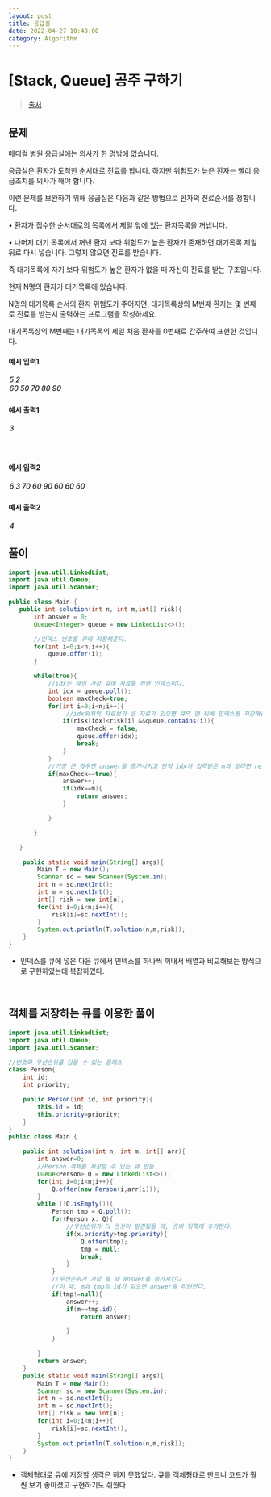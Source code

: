 ```yaml
---
layout: post
title: 응급실
date: 2022-04-27 10:48:00
category: Algorithm
---
```


# [Stack, Queue] 공주 구하기

> [출처](https://www.inflearn.com/course/%EC%9E%90%EB%B0%94-%EC%95%8C%EA%B3%A0%EB%A6%AC%EC%A6%98-%EB%AC%B8%EC%A0%9C%ED%92%80%EC%9D%B4-%EC%BD%94%ED%85%8C%EB%8C%80%EB%B9%84/)

## 문제

메디컬 병원 응급실에는 의사가 한 명밖에 없습니다.

응급실은 환자가 도착한 순서대로 진료를 합니다. 하지만 위험도가 높은 환자는 빨리 응급조치를 의사가 해야 합니다.

이런 문제를 보완하기 위해 응급실은 다음과 같은 방법으로 환자의 진료순서를 정합니다.

• 환자가 접수한 순서대로의 목록에서 제일 앞에 있는 환자목록을 꺼냅니다.

• 나머지 대기 목록에서 꺼낸 환자 보다 위험도가 높은 환자가 존재하면 대기목록 제일 뒤로 다시 넣습니다. 그렇지 않으면 진료를 받습니다.

즉 대기목록에 자기 보다 위험도가 높은 환자가 없을 때 자신이 진료를 받는 구조입니다.

현재 N명의 환자가 대기목록에 있습니다.

N명의 대기목록 순서의 환자 위험도가 주어지면, 대기목록상의 M번째 환자는 몇 번째로 진료를 받는지 출력하는 프로그램을 작성하세요.

대기목록상의 M번째는 대기목록의 제일 처음 환자를 0번째로 간주하여 표현한 것입니다.

#### 예시 입력1

<h5 style = "margin-top:3px; margin-left:2px;font-weight:550">
5 2<br>
60 50 70 80 90

</h5>

#### 예시 출력1

<h5 style = "margin-top:3px; margin-left:2px; font-weight:550">3</h5>

<div style="height:16px;"></div>

#### 예시 입력2

<h5 style = "margin-top:3px; margin-left:2px;font-weight:550">
6 3
70 60 90 60 60 60

</h5>

#### 예시 출력2

<h5 style = "margin-top:3px; margin-left:2px; font-weight:550">4</h5>

## 풀이

```java
import java.util.LinkedList;
import java.util.Queue;
import java.util.Scanner;

public class Main {
   public int solution(int n, int m,int[] risk){
       int answer = 0;
       Queue<Integer> queue = new LinkedList<>();

       //인덱스 번호를 큐에 저장해준다.
       for(int i=0;i<n;i++){
           queue.offer(i);
       }

       while(true){
           //idx는 큐의 가장 앞에 자료를 꺼낸 인덱스이다.
           int idx = queue.poll();
           boolean maxCheck=true;
           for(int i=0;i<n;i++){
                //idx위치의 자료보가 큰 자료가 있으면 큐의 맨 뒤에 인덱스를 저장해준다.
               if(risk[idx]<risk[i] &&queue.contains(i)){
                   maxCheck = false;
                   queue.offer(idx);
                   break;
               }
           }
           //가장 큰 경우엔 answer을 증가시키고 만약 idx가 입력받은 m과 같다면 return 해준다.
           if(maxCheck==true){
               answer++;
               if(idx==m){
                   return answer;
               }

           }

       }

   }

    public static void main(String[] args){
        Main T = new Main();
        Scanner sc = new Scanner(System.in);
        int n = sc.nextInt();
        int m = sc.nextInt();
        int[] risk = new int[n];
        for(int i=0;i<n;i++){
            risk[i]=sc.nextInt();
        }
        System.out.println(T.solution(n,m,risk));
    }
}
```

- 인덱스를 큐에 넣은 다음 큐에서 인덱스를 하나씩 꺼내서 배열과 비교해보는 방식으로 구현하였는데 복잡하였다.

<div style="height:15px;"></div>

## 객체를 저장하는 큐를 이용한 풀이

```java
import java.util.LinkedList;
import java.util.Queue;
import java.util.Scanner;

//번호와 우선순위를 담을 수 있는 클래스
class Person{
    int id;
    int priority;

    public Person(int id, int priority){
        this.id = id;
        this.priority=priority;
    }
}
public class Main {

    public int solution(int n, int m, int[] arr){
        int answer=0;
        //Person 객체를 저장할 수 있는 큐 만듬.
        Queue<Person> Q = new LinkedList<>();
        for(int i=0;i<n;i++){
            Q.offer(new Person(i,arr[i]));
        }
        while (!Q.isEmpty()){
            Person tmp = Q.poll();
            for(Person x: Q){
                //우선순위가 더 큰것이 발견됬을 때, 큐의 뒤쪽에 추가한다.
                if(x.priority>tmp.priority){
                    Q.offer(tmp);
                    tmp = null;
                    break;
                }
            }
            //우선순위가 가장 클 때 answer을 증가시킨다
            //이 때, m과 tmp의 id가 같으면 answer을 리턴한다.
            if(tmp!=null){
                answer++;
                if(m==tmp.id){
                    return answer;

                }
            }

        }
        return answer;
    }
    public static void main(String[] args){
        Main T = new Main();
        Scanner sc = new Scanner(System.in);
        int n = sc.nextInt();
        int m = sc.nextInt();
        int[] risk = new int[n];
        for(int i=0;i<n;i++){
            risk[i]=sc.nextInt();
        }
        System.out.println(T.solution(n,m,risk));
    }
}

```

- 객체형태로 큐에 저장할 생각은 하지 못했었다. 큐를 객체형태로 만드니 코드가 훨씬 보기 좋아졌고 구현하기도 쉬웠다.
